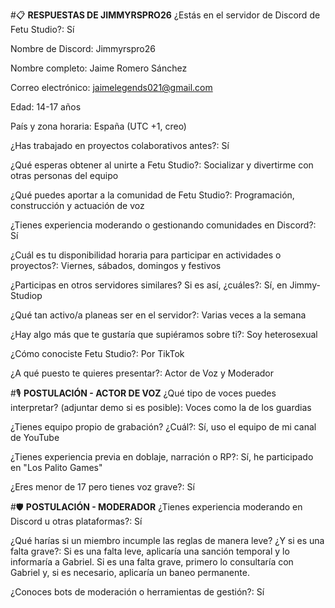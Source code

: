 #📋 **RESPUESTAS DE JIMMYRSPRO26**
¿Estás en el servidor de Discord de Fetu Studio?:
Sí

Nombre de Discord:
Jimmyrspro26

Nombre completo:
Jaime Romero Sánchez

Correo electrónico:
jaimelegends021@gmail.com

Edad:
14-17 años

País y zona horaria:
España (UTC +1, creo)

¿Has trabajado en proyectos colaborativos antes?:
Sí

¿Qué esperas obtener al unirte a Fetu Studio?:
Socializar y divertirme con otras personas del equipo

¿Qué puedes aportar a la comunidad de Fetu Studio?:
Programación, construcción y actuación de voz

¿Tienes experiencia moderando o gestionando comunidades en Discord?:
Sí

¿Cuál es tu disponibilidad horaria para participar en actividades o proyectos?:
Viernes, sábados, domingos y festivos

¿Participas en otros servidores similares? Si es así, ¿cuáles?:
Sí, en Jimmy-Studiop

¿Qué tan activo/a planeas ser en el servidor?:
Varias veces a la semana

¿Hay algo más que te gustaría que supiéramos sobre ti?:
Soy heterosexual

¿Cómo conociste Fetu Studio?:
Por TikTok

¿A qué puesto te quieres presentar?:
Actor de Voz y Moderador

#🎙️ **POSTULACIÓN - ACTOR DE VOZ**
¿Qué tipo de voces puedes interpretar? (adjuntar demo si es posible):
Voces como la de los guardias

¿Tienes equipo propio de grabación? ¿Cuál?:
Sí, uso el equipo de mi canal de YouTube

¿Tienes experiencia previa en doblaje, narración o RP?:
Sí, he participado en "Los Palito Games"

¿Eres menor de 17 pero tienes voz grave?:
Sí

#🛡️ **POSTULACIÓN - MODERADOR**
¿Tienes experiencia moderando en Discord u otras plataformas?:
Sí

¿Qué harías si un miembro incumple las reglas de manera leve? ¿Y si es una falta grave?:
Si es una falta leve, aplicaría una sanción temporal y lo informaría a Gabriel.
Si es una falta grave, primero lo consultaría con Gabriel y, si es necesario, aplicaría un baneo permanente.

¿Conoces bots de moderación o herramientas de gestión?:
Sí
